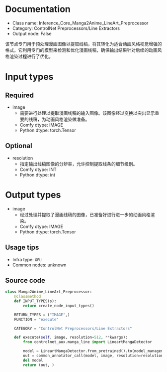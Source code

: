 
# Documentation
- Class name: Inference_Core_Manga2Anime_LineArt_Preprocessor
- Category: ControlNet Preprocessors/Line Extractors
- Output node: False

该节点专门用于预处理漫画图像以提取线稿，将其转化为适合动画风格视觉增强的格式。它利用专门的模型来检测和优化漫画线稿，确保输出结果针对后续的动画风格渲染过程进行了优化。

# Input types
## Required
- image
    - 需要进行处理以提取漫画线稿的输入图像。该图像经过变换以突出显示重要的线稿，为动画风格渲染做准备。
    - Comfy dtype: IMAGE
    - Python dtype: torch.Tensor
## Optional
- resolution
    - 指定输出线稿图像的分辨率，允许控制提取线条的细节级别。
    - Comfy dtype: INT
    - Python dtype: int

# Output types
- image
    - 经过处理并提取了漫画线稿的图像，已准备好进行进一步的动画风格渲染。
    - Comfy dtype: IMAGE
    - Python dtype: torch.Tensor


## Usage tips
- Infra type: `GPU`
- Common nodes: unknown


## Source code
```python
class Manga2Anime_LineArt_Preprocessor:
    @classmethod
    def INPUT_TYPES(s):
        return create_node_input_types()

    RETURN_TYPES = ("IMAGE",)
    FUNCTION = "execute"

    CATEGORY = "ControlNet Preprocessors/Line Extractors"

    def execute(self, image, resolution=512, **kwargs):
        from controlnet_aux.manga_line import LineartMangaDetector

        model = LineartMangaDetector.from_pretrained().to(model_management.get_torch_device())
        out = common_annotator_call(model, image, resolution=resolution)
        del model
        return (out, )

```
